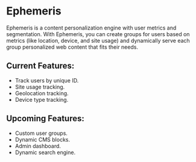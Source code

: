 # Ephemeris

Ephemeris is a content personalization engine with user metrics and segmentation. With Ephemeris, you can create groups for users based on metrics (like location, device, and site usage) and dynamically serve each group personalized web content that fits their needs.

## Current Features:

- Track users by unique ID.
- Site usage tracking.
- Geolocation tracking.
- Device type tracking.

## Upcoming Features:
- Custom user groups.
- Dynamic CMS blocks.
- Admin dashboard.
- Dynamic search engine.
